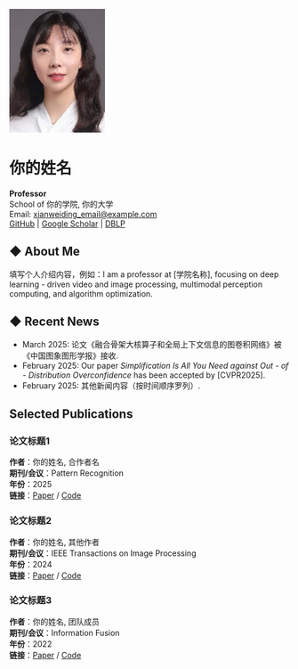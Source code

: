 ![个人照片](https://github.com/2563610544/xianweiding.github.io/raw/ef5eda1c0d4a2d60df89fe1ba8beff2569a61449/figure7.png)  <!-- 替换为你的照片路径，支持网络图片URL -->

# 你的姓名  
**Professor**  
School of 你的学院, 你的大学  
Email: xianweiding_email@example.com  
[GitHub](https://github.com/yourgithub) | [Google Scholar](https://scholar.google.com) | [DBLP](https://dblp.org)  

## ◆ About Me  
填写个人介绍内容，例如：I am a professor at [学院名称], focusing on deep learning - driven video and image processing, multimodal perception computing, and algorithm optimization.  

## ◆ Recent News  
- March 2025: 论文《融合骨架大核算子和全局上下文信息的图卷积网络》被《中国图象图形学报》接收.  
- February 2025: Our paper *Simplification Is All You Need against Out - of - Distribution Overconfidence* has been accepted by [CVPR2025].  
- February 2025: 其他新闻内容（按时间顺序罗列）.  

## Selected Publications  
### 论文标题1  
**作者**：你的姓名, 合作者名  
**期刊/会议**：Pattern Recognition  
**年份**：2025  
**链接**：[Paper](paper_url) / [Code](code_url)  

### 论文标题2  
**作者**：你的姓名, 其他作者  
**期刊/会议**：IEEE Transactions on Image Processing  
**年份**：2024  
**链接**：[Paper](paper_url2) / [Code](code_url2)  

### 论文标题3  
**作者**：你的姓名, 团队成员  
**期刊/会议**：Information Fusion  
**年份**：2022  
**链接**：[Paper](paper_url3) / [Code](code_url3)  

